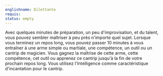 ```yaml
---
englishname: Dilettante
requis:
status: empty
---
```

Avec quelques minutes de préparation, un peu d'improvisation, et du talent, vous pouvez sembler maîtriser à peu près n'importe quel sujet. Lorsque vous terminez un repos long, vous pouvez passer 10 minutes à vous entraîner à une arme simple ou martiale, une compétence, un outil ou un cantrip de magicien. Vous gagnez la maîtrise de cette arme, cette compétence, cet outil ou apprenez ce cantrip jusqu'à la fin de votre prochain repos long. Vous utilisez l'Intelligence comme caractéristique d'incantation pour le cantrip.
